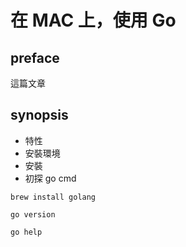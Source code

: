 # 在 MAC 上，使用 Go

## preface
這篇文章

## synopsis

- 特性
- 安裝環境
- 安裝
- 初探 go cmd

```
brew install golang
```

`go version`

`go help`